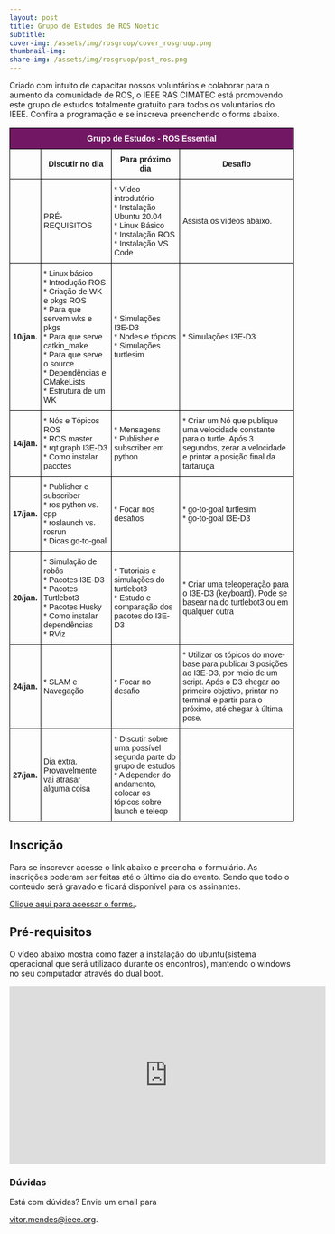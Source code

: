 ```yaml
---
layout: post
title: Grupo de Estudos de ROS Noetic
subtitle: 
cover-img: /assets/img/rosgruop/cover_rosgruop.png
thumbnail-img: 
share-img: /assets/img/rosgruop/post_ros.png
---
```



Criado com intuito de capacitar nossos voluntários e colaborar para o aumento da comunidade de ROS, o IEEE RAS CIMATEC está promovendo este grupo de estudos totalmente gratuito para todos os voluntários do IEEE. Confira a programação e se inscreva preenchendo o forms abaixo.

<style type="text/css">
.tg  {border-collapse:collapse;border-spacing:0;}
.tg td{border-color:black;border-style:solid;border-width:1px;font-family:Arial, sans-serif;font-size:14px;
  overflow:hidden;padding:10px 5px;word-break:normal;}
.tg th{border-color:black;border-style:solid;border-width:1px;font-family:Arial, sans-serif;font-size:14px;
  font-weight:normal;overflow:hidden;padding:10px 5px;word-break:normal;}
.tg .tg-cly1{text-align:left;vertical-align:middle}
.tg .tg-4v02{background-color:#721764;color:#FFF;font-weight:bold;text-align:center;vertical-align:middle}
.tg .tg-wa1i{font-weight:bold;text-align:center;vertical-align:middle}
.tg .tg-kcps{background-color:#FFF;text-align:left;vertical-align:bottom}
</style>
<table class="tg">
<thead>
  <tr>
    <th class="tg-4v02" colspan="4"><span style="font-weight:bold;color:#FFF;background-color:#721764">Grupo de Estudos - ROS Essential</span></th>
  </tr>
</thead>
<tbody>
  <tr>
    <td class="tg-cly1"></td>
    <td class="tg-wa1i"><span style="font-weight:bold">Discutir no dia</span></td>
    <td class="tg-wa1i"><span style="font-weight:bold">Para próximo dia</span></td>
    <td class="tg-wa1i"><span style="font-weight:bold">Desafio</span></td>
  </tr>
  <tr>
    <td class="tg-cly1"></td>
    <td class="tg-cly1">PRÉ-REQUISITOS</td>
    <td class="tg-cly1">* Vídeo introdutório<br>* Instalação Ubuntu 20.04<br>* Linux Básico<br>* Instalação ROS <br>* Instalação VS Code</td>
    <td class="tg-cly1">Assista os vídeos abaixo.</td>
  </tr>
  <tr>
    <td class="tg-wa1i"><span style="font-weight:bold">10/jan.</span></td>
    <td class="tg-cly1">* Linux básico<br>* Introdução ROS<br>* Criação de WK e pkgs ROS<br>* Para que servem wks e pkgs<br>* Para que serve catkin_make<br>* Para que serve o source<br>* Dependências e CMakeLists<br>* Estrutura de um WK</td>
    <td class="tg-cly1">* Simulações I3E-D3<br>* Nodes e tópicos<br>* Simulações turtlesim</td>
    <td class="tg-cly1">* Simulações I3E-D3</td>
  </tr>
  <tr>
    <td class="tg-wa1i"><span style="font-weight:bold">14/jan.</span></td>
    <td class="tg-cly1">* Nós e Tópicos ROS<br>* ROS master<br>* rqt graph I3E-D3<br>* Como instalar pacotes</td>
    <td class="tg-cly1">* Mensagens<br>* Publisher e subscriber em python</td>
    <td class="tg-cly1">* Criar um Nó que publique uma velocidade constante para o turtle. Após 3 segundos, zerar a velocidade e printar a posição final da tartaruga</td>
  </tr>
  <tr>
    <td class="tg-wa1i"><span style="font-weight:bold">17/jan.</span></td>
    <td class="tg-cly1">* Publisher e subscriber<br>* ros python vs. cpp<br>* roslaunch vs. rosrun<br>* Dicas go-to-goal</td>
    <td class="tg-cly1">* Focar nos desafios</td>
    <td class="tg-cly1">* go-to-goal turtlesim<br>* go-to-goal I3E-D3</td>
  </tr>
  <tr>
    <td class="tg-wa1i"><span style="font-weight:bold">20/jan.</span></td>
    <td class="tg-cly1">* Simulação de robôs<br>* Pacotes I3E-D3<br>* Pacotes Turtlebot3<br>* Pacotes Husky<br>* Como instalar dependências<br>* RViz</td>
    <td class="tg-cly1">* Tutoriais e simulações do turtlebot3<br>* Estudo e comparação dos pacotes do I3E-D3 </td>
    <td class="tg-cly1">* Criar uma teleoperação para o I3E-D3 (keyboard). Pode se basear na do turtlebot3 ou em qualquer outra</td>
  </tr>
  <tr>
    <td class="tg-wa1i"><span style="font-weight:bold">24/jan.</span></td>
    <td class="tg-cly1">* SLAM e Navegação</td>
    <td class="tg-cly1">* Focar no desafio</td>
    <td class="tg-cly1">* Utilizar os tópicos do move-base para publicar 3 posições ao I3E-D3, por meio de um script. Após o D3 chegar ao primeiro objetivo, printar no terminal e partir para o próximo, até chegar à última pose.</td>
  </tr>
  <tr>
    <td class="tg-wa1i"><span style="font-weight:bold">27/jan.</span></td>
    <td class="tg-cly1">Dia extra. Provavelmente vai atrasar alguma coisa</td>
    <td class="tg-kcps"><span style="background-color:#FFF">* Discutir sobre uma possível segunda parte do grupo de estudos </span><br><span style="background-color:#FFF">* A depender do andamento, colocar os tópicos sobre launch e teleop</span></td>
    <td class="tg-cly1"></td>
  </tr>
</tbody>
</table>

## Inscrição
Para se inscrever acesse o link abaixo e preencha o formulário.
As inscrições poderam ser feitas até o último dia do evento. Sendo que todo o conteúdo será gravado e ficará disponível para os assinantes.
<p>
<a href="https://forms.gle/fnEZsGAMBxxR5NgF6"
   title="Formulário para inscrição."> Clique aqui para acessar o forms.</a>.
</p>

## Pré-requisitos

O vídeo abaixo mostra como fazer a instalação do ubuntu(sistema operacional que será utilizado durante os encontros), mantendo o windows no seu computador através do dual boot.

<iframe width="560" height="315" src="https://www.youtube.com/embed/A4wkqIlQLM8" title="YouTube video player" frameborder="0" allow="accelerometer; autoplay; clipboard-write; encrypted-media; gyroscope; picture-in-picture" allowfullscreen></iframe>

</div>
<br>

### Dúvidas
Está com dúvidas? Envie um email para 
<p>
<a href="vitor.mendes@ieee.org"
   title="Email de Vitor."> vitor.mendes@ieee.org</a>.
</p>


